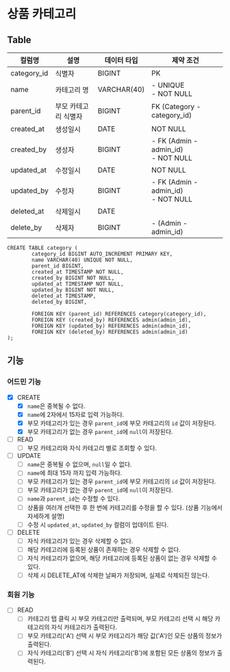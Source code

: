 # 상품 카테고리

## Table
| 컬럼명         | 설명          | 데이터 타입      | 제약 조건                                   |
|-------------|-------------|-------------|-----------------------------------------|
| category_id | 식별자         | BIGINT      | PK                                      |
| name        | 카테고리 명      | VARCHAR(40) | - UNIQUE <br/>- NOT NULL                |
| parent_id   | 부모 카테고리 식별자 | BIGINT      | FK (Category - category_id)             |
| created_at  | 생성일시        | DATE        | NOT NULL                                |
| created_by  | 생성자         | BIGINT      | - FK (Admin - admin_id) <br/>- NOT NULL |
| updated_at  | 수정일시        | DATE        | NOT NULL                                |
| updated_by  | 수정자         | BIGINT      | - FK (Admin - admin_id) <br/>- NOT NULL |
| deleted_at  | 삭제일시        | DATE        |                                         |
| delete_by   | 삭제자         | BIGINT      | - (Admin - admin_id)                    |

```mysql
CREATE TABLE category (
        category_id BIGINT AUTO_INCREMENT PRIMARY KEY,
        name VARCHAR(40) UNIQUE NOT NULL,
        parent_id BIGINT,
        created_at TIMESTAMP NOT NULL,
        created_by BIGINT NOT NULL,
        updated_at TIMESTAMP NOT NULL,
        updated_by BIGINT NOT NULL,
        deleted_at TIMESTAMP,
        deleted_by BIGINT,
        
        FOREIGN KEY (parent_id) REFERENCES category(category_id),
        FOREIGN KEY (created_by) REFERENCES admin(admin_id),
        FOREIGN KEY (updated_by) REFERENCES admin(admin_id),
        FOREIGN KEY (deleted_by) REFERENCES admin(admin_id)
);
```

## 기능 
### 어드민 기능
- [x] CREATE
  - [x] `name`은 중복될 수 없다.
  - [x] `name`에 2자에서 15자로 입력 가능하다.
  - [x] 부모 카테고리가 있는 경우 `parent_id`에 부모 카테고리의 `id` 값이 저장된다.
  - [x] 부모 카테고리가 없는 경우 `parent_id`에 `null`이 저장된다.
- [ ] READ
  - [ ] 부모 카테고리와 자식 카테고리 별로 조회할 수 있다.
- [ ] UPDATE
  - [ ] `name`은 중복될 수 없으며, `null`일 수 없다.
  - [ ] `name`에 최대 15자 까지 입력 가능하다.
  - [ ] 부모 카테고리가 있는 경우 `parent_id`에 부모 카테고리의 `id` 값이 저장된다.
  - [ ] 부모 카테고리가 없는 경우 `parent_id`에 `null`이 저장된다.
  - [ ] `name`과 `parent_id`는 수정할 수 있다.
  - [ ] 상품을 여러개 선택한 후 한 번에 카테고리를 수정을 할 수 있다. (상품 기능에서 자세하게 설명)
  - [ ] 수정 시 `updated_at`, `updated_by` 컬럼이 업데이트 된다.
- [ ] DELETE
  - [ ] 자식 카테고리가 있는 경우 삭제할 수 없다.
  - [ ] 해당 카테고리에 등록된 상품이 존재하는 경우 삭제할 수 없다.
  - [ ] 자식 카테고리가 없으며, 해당 카테고리에 등록된 상품이 없는 경우 삭제할 수 있다. 
  - [ ] 삭제 시 DELETE_AT에 삭제한 날짜가 저장되며, 실제로 삭제되진 않는다.

### 회원 기능
- [ ] READ
  - [ ] 카테고리 탭 클릭 시 부모 카테고리만 출력되며, 부모 카테고리 선택 시 해당 카테고리의 자식 카테고리가 출력된다.
  - [ ] 부모 카테고리('A') 선택 시 부모 카테고리가 해당 값('A')인 모든 상품의 정보가 출력된다.
  - [ ] 자식 카테고리('B') 선택 시 자식 카테고리('B')에 포함된 모든 상품의 정보가 출력된다.
